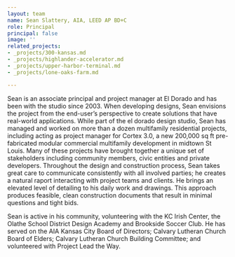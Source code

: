 ```yaml
---
layout: team
name: Sean Slattery, AIA, LEED AP BD+C
role: Principal
principal: false
image: ''
related_projects:
- _projects/300-kansas.md
- _projects/highlander-accelerator.md
- _projects/upper-harbor-terminal.md
- _projects/lone-oaks-farm.md

---
```

Sean is an associate principal and project manager at El Dorado and has been with the studio since 2003. When developing designs, Sean envisions the project from the end-user’s perspective to create solutions that have real-world applications. While part of the el dorado design studio, Sean has managed and worked on more than a dozen multifamily residential projects, including acting as project manager for Cortex 3.0, a new 200,000 sq ft pre-fabricated modular commercial multifamily development in midtown St Louis. Many of these projects have brought together a unique set of stakeholders including community members, civic entities and private developers. Throughout the design and construction process, Sean takes great care to communicate consistently with all involved parties; he creates a natural raport interacting with project teams and clients. He brings an elevated level of detailing to his daily work and drawings. This approach produces feasible, clean construction documents that result in minimal questions and tight bids.

Sean is active in his community, volunteering with the KC Irish Center, the Olathe School District Design Academy and Brookside Soccer Club. He has served on the AIA Kansas City Board of Directors; Calvary Lutheran Church Board of Elders; Calvary Lutheran Church Building Committee; and volunteered with Project Lead the Way.